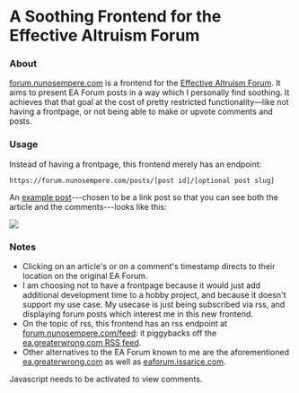 A Soothing Frontend for the Effective Altruism Forum 
====================================================

### About 

<a href="https://forum.nunosempere.com">forum.nunosempere.com</a> is a frontend for the [Effective Altruism Forum](https://forum.effectivealtruism.org). It aims to present EA Forum posts in a way which I personally find soothing. It achieves that that goal at the cost of pretty restricted functionality—like not having a frontpage, or not being able to make or upvote comments and posts.

### Usage

Instead of having a frontpage, this frontend merely has an endpoint:

``` 
https://forum.nunosempere.com/posts/[post id]/[optional post slug]
```

An [example post](https://forum.nunosempere.com/posts/fz6NdW4i25FZoRQyz/use-of-i-d-bet-on-the-ea-forum-is-mostly-metaphorical)---chosen to be a link post so that you can see both the article and the comments---looks like this: 

![](https://images.nunosempere.com/blog/2023/04/18/forum-frontend/forum-post.png)

### Notes 

- Clicking on an article's or on a comment's timestamp directs to their location on the original EA Forum. 
- I am choosing not to have a frontpage because it would just add additional development time to a hobby project, and because it doesn't support my use case. My usecase is just being subscribed via rss, and displaying forum posts which interest me in this new frontend. 
- On the topic of rss, this frontend has an rss endpoint at [forum.nunosempere.com/feed](https://forum.nunosempere.com/feed): it piggybacks off the [ea.greaterwrong.com RSS feed](https://ea.greaterwrong.com/?format=rss). 
- Other alternatives to the EA Forum known to me are the aforementioned [ea.greaterwrong.com](https://ea.greaterwrong.com/) as well as [eaforum.issarice.com](https://eaforum.issarice.com/). 

<p>
  <section id='isso-thread'>
  <noscript>Javascript needs to be activated to view comments.</noscript>
  </section>
</p>
